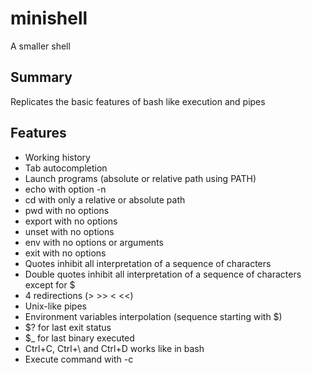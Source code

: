 # minishell
A smaller shell

## Summary
Replicates the basic features of bash like execution and pipes

## Features
- Working history
- Tab autocompletion
- Launch programs (absolute or relative path using PATH)
- echo with option -n
- cd with only a relative or absolute path
- pwd with no options
- export with no options
- unset with no options
- env with no options or arguments
- exit with no options
- Quotes inhibit all interpretation of a sequence of characters
- Double quotes inhibit all interpretation of a sequence of characters except for $
- 4 redirections (> >> < <<)
- Unix-like pipes
- Environment variables interpolation (sequence starting with $)
- $? for last exit status
- $_ for last binary executed
- Ctrl+C, Ctrl+\ and Ctrl+D works like in bash
- Execute command with -c
